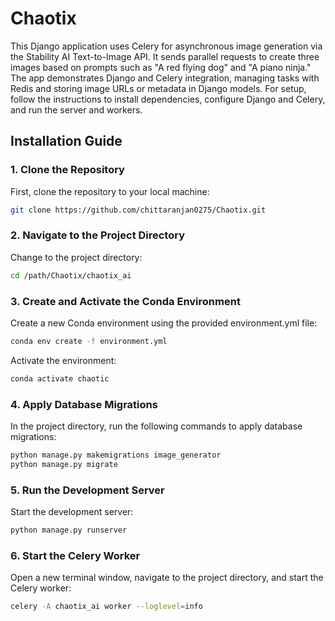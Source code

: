 # Chaotix

This Django application uses Celery for asynchronous image generation via the Stability AI Text-to-Image API. It sends parallel requests to create three images based on prompts such as "A red flying dog" and "A piano ninja." The app demonstrates Django and Celery integration, managing tasks with Redis and storing image URLs or metadata in Django models. For setup, follow the instructions to install dependencies, configure Django and Celery, and run the server and workers.



## Installation Guide

### 1. Clone the Repository

First, clone the repository to your local machine:

```bash
git clone https://github.com/chittaranjan0275/Chaotix.git
```

### 2. Navigate to the Project Directory

Change to the project directory:

```bash
cd /path/Chaotix/chaotix_ai
```

### 3. Create and Activate the Conda Environment

Create a new Conda environment using the provided environment.yml file:

```bash
conda env create -f environment.yml
```
Activate the environment:

```bash
conda activate chaotic
```

### 4. Apply Database Migrations

In the project directory, run the following commands to apply database migrations:

```bash
python manage.py makemigrations image_generator
python manage.py migrate
```

### 5. Run the Development Server

Start the development server:

```bash
python manage.py runserver
```

### 6.  Start the Celery Worker

Open a new terminal window, navigate to the project directory, and start the Celery worker:

```bash
celery -A chaotix_ai worker --loglevel=info
```
